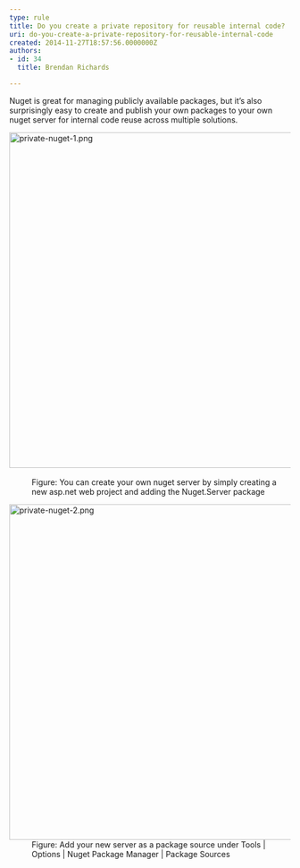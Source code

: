 ```yaml
---
type: rule
title: Do you create a private repository for reusable internal code?
uri: do-you-create-a-private-repository-for-reusable-internal-code
created: 2014-11-27T18:57:56.0000000Z
authors:
- id: 34
  title: Brendan Richards

---
```




<span class='intro'> <p>Nuget is great for managing publicly available packages, but it’s also surprisingly easy to create and publish your own packages to your own nuget server for internal code reuse across multiple solutions.</p> </span>

<dl class="image"><dt> 
      <img src="/PublishingImages/private-nuget-1.png" alt="private-nuget-1.png" style="width&#58;600px;" />&#160;</dt><dd>Figure&#58; You can create your own nuget server by simply creating a new asp.net web project and adding the Nuget.Server package</dd></dl><dl class="image"><dt> 
      <img src="/PublishingImages/private-nuget-2.png" alt="private-nuget-2.png" style="width&#58;600px;" />
   </dt><dd>Figure&#58; Add your new server as a package source under Tools | Options | Nuget Package Manager | Package Sources</dd></dl>


